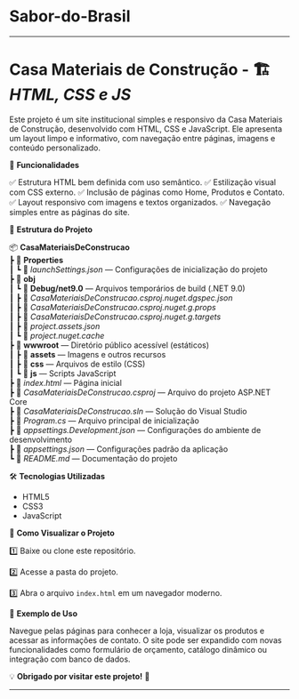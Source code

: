 # Sabor-do-Brasil
---

# Casa Materiais de Construção - 🏗️ *HTML, CSS e JS*

Este projeto é um site institucional simples e responsivo da Casa Materiais de Construção, desenvolvido com HTML, CSS e JavaScript. Ele apresenta um layout limpo e informativo, com navegação entre páginas, imagens e conteúdo personalizado.

🚀 **Funcionalidades**

✅ Estrutura HTML bem definida com uso semântico.
✅ Estilização visual com CSS externo.
✅ Inclusão de páginas como Home, Produtos e Contato.
✅ Layout responsivo com imagens e textos organizados.
✅ Navegação simples entre as páginas do site.

📂 **Estrutura do Projeto**

📦 **CasaMateriaisDeConstrucao**  
┣ 📂 **Properties**  
┃ ┗ 📜 *launchSettings.json* — Configurações de inicialização do projeto  
┣ 📂 **obj**  
┃ ┗ 📂 **Debug/net9.0** — Arquivos temporários de build (.NET 9.0)  
┃ ┣ 📜 *CasaMateriaisDeConstrucao.csproj.nuget.dgspec.json*  
┃ ┣ 📜 *CasaMateriaisDeConstrucao.csproj.nuget.g.props*  
┃ ┣ 📜 *CasaMateriaisDeConstrucao.csproj.nuget.g.targets*  
┃ ┣ 📜 *project.assets.json*  
┃ ┗ 📜 *project.nuget.cache*  
┣ 📂 **wwwroot** — Diretório público acessível (estáticos)  
┃ ┣ 📂 **assets** — Imagens e outros recursos  
┃ ┣ 📂 **css** — Arquivos de estilo (CSS)  
┃ ┗ 📂 **js** — Scripts JavaScript  
┣ 📜 *index.html* — Página inicial  
┣ 📜 *CasaMateriaisDeConstrucao.csproj* — Arquivo do projeto ASP.NET Core  
┣ 📜 *CasaMateriaisDeConstrucao.sln* — Solução do Visual Studio  
┣ 📜 *Program.cs* — Arquivo principal de inicialização  
┣ 📜 *appsettings.Development.json* — Configurações do ambiente de desenvolvimento  
┣ 📜 *appsettings.json* — Configurações padrão da aplicação  
┗ 📜 *README.md* — Documentação do projeto

🛠 **Tecnologias Utilizadas**

- HTML5
- CSS3
- JavaScript

📌 **Como Visualizar o Projeto**

1️⃣ Baixe ou clone este repositório.

2️⃣ Acesse a pasta do projeto.

3️⃣ Abra o arquivo `index.html` em um navegador moderno.

📝 **Exemplo de Uso**

Navegue pelas páginas para conhecer a loja, visualizar os produtos e acessar as informações de contato.
O site pode ser expandido com novas funcionalidades como formulário de orçamento, catálogo dinâmico ou integração com banco de dados.

💡 **Obrigado por visitar este projeto!** 🧱

---
